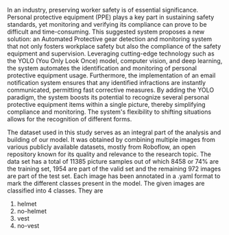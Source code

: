 In an industry, preserving worker safety is of essential significance. Personal protective equipment
(PPE) plays a key part in sustaining safety standards, yet monitoring and verifying its compliance
can prove to be difficult and time-consuming. This suggested system proposes a new solution: an
Automated Protective gear detection and monitoring system that not only fosters workplace safety
but also the compliance of the safety equipment and supervision. Leveraging cutting-edge
technology such as the YOLO (You Only Look Once) model, computer vision, and deep learning,
the system automates the identification and monitoring of personal protective equipment usage.
Furthermore, the implementation of an email notification system ensures that any identified
infractions are instantly communicated, permitting fast corrective measures. By adding the YOLO
paradigm, the system boosts its potential to recognize several personal protective equipment items
within a single picture, thereby simplifying compliance and monitoring. The system's flexibility
to shifting situations allows for the recognition of different forms.

The dataset used in this study serves as an integral part of the analysis and building of our
model. It was obtained by combining multiple images from various publicly available
datasets, mostly from Roboflow, an open repository known for its quality and relevance to
the research topic. The data set has a total of 11385 picture samples out of which 8458 or
74% are the training set, 1954 are part of the valid set and the remaining 972 images are part
of the test set. Each image has been annotated in a .yaml format to mark the different classes
present in the model. The given images are classified into 4 classes.
They are 
1. helmet
2. no-helmet
3. vest
4. no-vest
